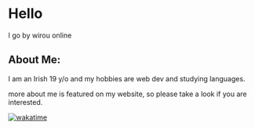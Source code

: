 <!---
wirouism/wirouism is a ✨ special ✨ repository because its `README.md` (this file) appears on your GitHub profile.
You can click the Preview link to take a look at your changes.
--->
# Hello

I go by wirou online 

## About Me: 
I am an Irish 19 y/o and my hobbies are web dev and studying languages.

more about me is featured on my website, so please take a look if you are interested.

[![wakatime](https://wakatime.com/badge/user/951572d0-c6ca-4620-bdcd-191d3ecc8392.svg)](https://wakatime.com/@951572d0-c6ca-4620-bdcd-191d3ecc8392)

